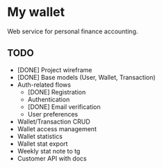 # My wallet

Web service for personal finance accounting.

## TODO

- [DONE] Project wireframe
- [DONE] Base models (User, Wallet, Transaction)
- Auth-related flows
  - [DONE] Registration
  - Authentication
  - [DONE] Email verification
  - User preferences
- Wallet/Transaction CRUD
- Wallet access management
- Wallet statistics
- Wallet stat export
- Weekly stat note to tg
- Customer API with docs
